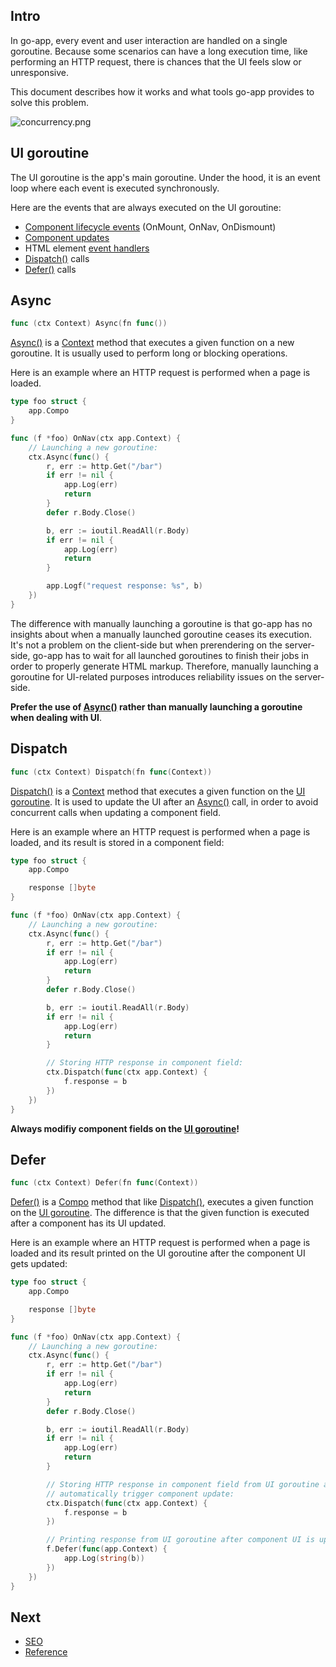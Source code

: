 ## Intro

In go-app, every event and user interaction are handled on a single goroutine. Because some scenarios can have a long execution time, like performing an HTTP request, there is chances that the UI feels slow or unresponsive.

This document describes how it works and what tools go-app provides to solve this problem.

![concurrency.png](/web/images/concurrency.svg)

## UI goroutine

The UI goroutine is the app's main goroutine. Under the hood, it is an event loop where each event is executed synchronously.

Here are the events that are always executed on the UI goroutine:

- [Component lifecycle events](/components#lifecycle) (OnMount, OnNav, OnDismount)
- [Component updates](/components#updates)
- HTML element [event handlers](/declarative-syntax#event-handlers)
- [Dispatch()](#dispatch) calls
- [Defer()](/reference#Compo.Defer) calls

## Async

```go
func (ctx Context) Async(fn func())
```

[Async()](/reference#Context.Async) is a [Context](/reference#Context) method that executes a given function on a new goroutine. It is usually used to perform long or blocking operations.

Here is an example where an HTTP request is performed when a page is loaded.

```go
type foo struct {
	app.Compo
}

func (f *foo) OnNav(ctx app.Context) {
	// Launching a new goroutine:
	ctx.Async(func() {
		r, err := http.Get("/bar")
		if err != nil {
			app.Log(err)
			return
		}
		defer r.Body.Close()

		b, err := ioutil.ReadAll(r.Body)
		if err != nil {
			app.Log(err)
			return
		}

		app.Logf("request response: %s", b)
	})
}
```

The difference with manually launching a goroutine is that go-app has no insights about when a manually launched goroutine ceases its execution. It's not a problem on the client-side but when prerendering on the server-side, go-app has to wait for all launched goroutines to finish their jobs in order to properly generate HTML markup. Therefore, manually launching a goroutine for UI-related purposes introduces reliability issues on the server-side.

**Prefer the use of [Async()](/reference#Context.Async) rather than manually launching a goroutine when dealing with UI**.

## Dispatch

```go
func (ctx Context) Dispatch(fn func(Context))
```

[Dispatch()](reference#Context.Dispatch) is a [Context](/reference#Context) method that executes a given function on the [UI goroutine](#ui-goroutine). It is used to update the UI after an [Async()](#async) call, in order to avoid concurrent calls when updating a component field.

Here is an example where an HTTP request is performed when a page is loaded, and its result is stored in a component field:

```go
type foo struct {
	app.Compo

	response []byte
}

func (f *foo) OnNav(ctx app.Context) {
	// Launching a new goroutine:
	ctx.Async(func() {
		r, err := http.Get("/bar")
		if err != nil {
			app.Log(err)
			return
		}
		defer r.Body.Close()

		b, err := ioutil.ReadAll(r.Body)
		if err != nil {
			app.Log(err)
			return
		}

		// Storing HTTP response in component field:
		ctx.Dispatch(func(ctx app.Context) {
			f.response = b
		})
	})
}
```

**Always modifiy component fields on the [UI goroutine](#ui-goroutine)!**

## Defer

```go
func (ctx Context) Defer(fn func(Context))
```

[Defer()](/reference#Compo.Defer) is a [Compo](/reference#Compo) method that like [Dispatch()](#dispatch), executes a given function on the [UI goroutine](#ui-goroutine). The difference is that the given function is executed after a component has its UI updated.

Here is an example where an HTTP request is performed when a page is loaded and its result printed on the UI goroutine after the component UI gets updated:

```go
type foo struct {
	app.Compo

	response []byte
}

func (f *foo) OnNav(ctx app.Context) {
	// Launching a new goroutine:
	ctx.Async(func() {
		r, err := http.Get("/bar")
		if err != nil {
			app.Log(err)
			return
		}
		defer r.Body.Close()

		b, err := ioutil.ReadAll(r.Body)
		if err != nil {
			app.Log(err)
			return
		}

		// Storing HTTP response in component field from UI goroutine and
		// automatically trigger component update:
		ctx.Dispatch(func(ctx app.Context) {
			f.response = b
		})

		// Printing response from UI goroutine after component UI is updated:
		f.Defer(func(app.Context) {
			app.Log(string(b))
		})
	})
}
```

## Next

- [SEO](/seo)
- [Reference](/reference)

